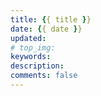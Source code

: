 ```yaml
---
title: {{ title }}
date: {{ date }}
updated:
# top_img:
keywords:
description:
comments: false
---
```

